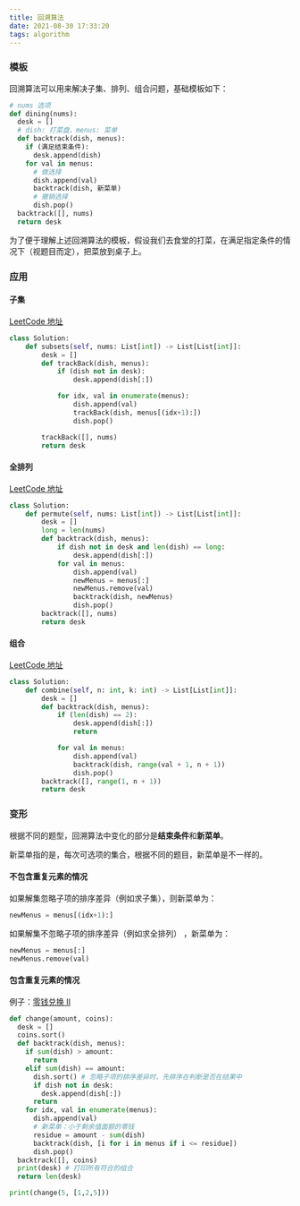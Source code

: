 ```yaml
---
title: 回溯算法
date: 2021-08-30 17:33:20
tags: algorithm
---
```


### 模板

回溯算法可以用来解决子集、排列、组合问题，基础模板如下：

```python
# nums 选项
def dining(nums):
  desk = []
  # dish: 打菜盘，menus: 菜单
  def backtrack(dish, menus):
    if (满足结束条件):
      desk.append(dish)
    for val in menus:
      # 做选择
      dish.append(val)
      backtrack(dish, 新菜单)
      # 撤销选择
      dish.pop()
  backtrack([], nums)
  return desk
```

为了便于理解上述回溯算法的模板，假设我们去食堂的打菜，在满足指定条件的情况下（视题目而定），把菜放到桌子上。

<!-- more -->

### 应用

#### 子集

[LeetCode 地址](https://leetcode-cn.com/problems/subsets/)

```python
class Solution:
    def subsets(self, nums: List[int]) -> List[List[int]]:
        desk = []
        def trackBack(dish, menus):
            if (dish not in desk):
                desk.append(dish[:])

            for idx, val in enumerate(menus):
                dish.append(val)
                trackBack(dish, menus[(idx+1):])
                dish.pop()

        trackBack([], nums)
        return desk
```

#### 全排列

[LeetCode 地址](https://leetcode-cn.com/problems/permutations/)

```python
class Solution:
    def permute(self, nums: List[int]) -> List[List[int]]:
        desk = []
        long = len(nums)
        def backtrack(dish, menus):
            if dish not in desk and len(dish) == long:
                desk.append(dish[:])
            for val in menus:
                dish.append(val)
                newMenus = menus[:]
                newMenus.remove(val)
                backtrack(dish, newMenus)
                dish.pop()
        backtrack([], nums)
        return desk
```

#### 组合

[LeetCode 地址](https://leetcode-cn.com/problems/combinations/)

```python
class Solution:
    def combine(self, n: int, k: int) -> List[List[int]]:
        desk = []
        def backtrack(dish, menus):
            if (len(dish) == 2):
                desk.append(dish[:])
                return

            for val in menus:
                dish.append(val)
                backtrack(dish, range(val + 1, n + 1))
                dish.pop()
        backtrack([], range(1, n + 1))
        return desk
```

### 变形
根据不同的题型，回溯算法中变化的部分是**结束条件**和**新菜单**。

新菜单指的是，每次可选项的集合，根据不同的题目，新菜单是不一样的。
#### 不包含重复元素的情况
如果解集忽略子项的排序差异（例如求子集），则新菜单为：
```python
newMenus = menus[(idx+1):]
```

如果解集不忽略子项的排序差异（例如求全排列） ，新菜单为：
```python
newMenus = menus[:]
newMenus.remove(val)
```
#### 包含重复元素的情况
例子：[零钱兑换 II](https://leetcode-cn.com/problems/coin-change-2/)
```python
def change(amount, coins):
  desk = []
  coins.sort()
  def backtrack(dish, menus):
    if sum(dish) > amount:
      return
    elif sum(dish) == amount:
      dish.sort() # 忽略子项的排序差异时，先排序在判断是否在结果中
      if dish not in desk:
        desk.append(dish[:])
      return 
    for idx, val in enumerate(menus):
      dish.append(val)
      # 新菜单：小于剩余值面额的零钱
      residue = amount - sum(dish)
      backtrack(dish, [i for i in menus if i <= residue])
      dish.pop()
  backtrack([], coins)
  print(desk) # 打印所有符合的组合
  return len(desk)

print(change(5, [1,2,5]))
```